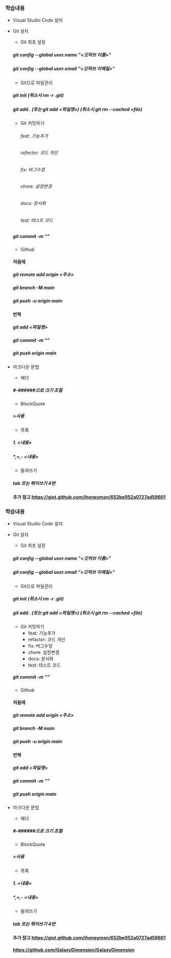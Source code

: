 ### 학습내용

+ Visual Studio Code 설치

+ Git 설치
    + Git 최초 설정
    ##### git config --global user.name "<깃허브 이름>"
    ##### git config --global user.email “<깃허브 이메일>"

    + Git으로 파일관리
    ##### git init (취소시 rm -r .git)

    ##### git add . (또는 git add <파일명>) (취소시 git rm --cached <file)
    
    + Git 커밋하기
        ###### feat: 기능추가
        ###### refactor: 코드 개선
        ###### fix: 버그수정
        ###### chore: 설정변경
        ###### docs: 문서화
        ###### test: 테스트 코드
    
    ##### git commit -m “<commit message>”

    + Github

    #### 처음에

    ##### git remote add origin <주소>

    ##### git branch -M main

    ##### git push -u origin main

    #### 반복

    ##### git add <파일명>

    ##### git commit -m  “<commit message>”

    ##### git push origin main

+ 마크다운 문법
    + 헤더
    ##### #-######으로 크기 조절

    + BlockQuote
    ##### >사용

    + 목록
    ##### 1. <내용>

    ##### *,+,- <내용>

    + 들여쓰기
    ##### tab 또는 뛰어쓰기 4번

    #### 추가 참고 https://gist.github.com/ihoneymon/652be052a0727ad59601

### 학습내용

+ Visual Studio Code 설치

+ Git 설치
    + Git 최초 설정
    ##### git config --global user.name "<깃허브 이름>"
    ##### git config --global user.email “<깃허브 이메일>"

    + Git으로 파일관리
    ##### git init (취소시 rm -r .git)

    ##### git add . (또는 git add <파일명>) (취소시 git rm --cached <file)
    
    + Git 커밋하기
        + feat: 기능추가
        + refactor: 코드 개선
        + fix: 버그수정
        + chore: 설정변경
        + docs: 문서화
        + test: 테스트 코드
    
    ##### git commit -m “<commit message>”

    + Github

    #### 처음에

    ##### git remote add origin <주소>

    ##### git branch -M main

    ##### git push -u origin main

    #### 반복

    ##### git add <파일명>

    ##### git commit -m  “<commit message>”

    ##### git push origin main

+ 마크다운 문법
    + 헤더
    ##### #-######으로 크기 조절

    + BlockQuote
    ##### >사용

    + 목록
    ##### 1. <내용>

    ##### *,+,- <내용>

    + 들여쓰기
    ##### tab 또는 뛰어쓰기 4번

    #### 추가 참고 https://gist.github.com/ihoneymon/652be052a0727ad59601

  #### <https://github.com/GalaxyDimension/GalaxyDimension>
